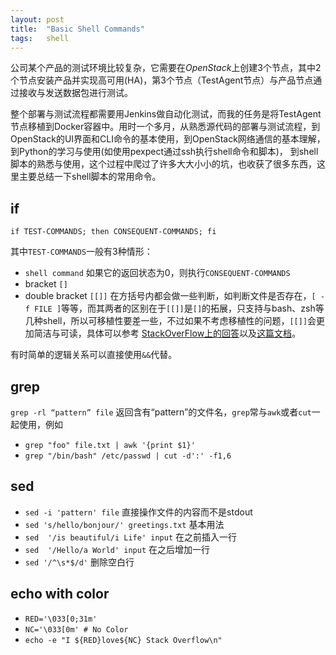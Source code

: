 ```yaml
---
layout: post
title:  "Basic Shell Commands"
tags:   shell
---
```


公司某个产品的测试环境比较复杂，它需要在*OpenStack*上创建3个节点，其中2个节点安装产品并实现高可用(HA)，第3个节点（TestAgent节点）与产品节点通过接收与发送数据包进行测试。 

整个部署与测试流程都需要用Jenkins做自动化测试，而我的任务是将TestAgent节点移植到Docker容器中。用时一个多月，从熟悉源代码的部署与测试流程，到OpenStack的UI界面和CLI命令的基本使用，到OpenStack网络通信的基本理解，到Python的学习与使用(如使用pexpect通过ssh执行shell命令和脚本)， 到shell脚本的熟悉与使用，这个过程中爬过了许多大大小小的坑，也收获了很多东西，这里主要总结一下shell脚本的常用命令。

## if
`if TEST-COMMANDS; then CONSEQUENT-COMMANDS; fi`

其中`TEST-COMMANDS`一般有3种情形：

- `shell command` 
  如果它的返回状态为0，则执行`CONSEQUENT-COMMANDS`
- bracket `[]`
- double bracket `[[]]`
  在方括号内都会做一些判断，如判断文件是否存在，`[ -f FILE ]`等等，而其两者的区别在于`[[]]`是`[]`的拓展，只支持与bash、zsh等几种shell，所以可移植性要差一些，不过如果不考虑移植性的问题，`[[]]`会更加简洁与可读，具体可以参考 [StackOverFlow上的回答](http://stackoverflow.com/questions/669452/is-preferable-over-in-bash-scripts)以及[这篇文档](http://mywiki.wooledge.org/BashFAQ/031)。

有时简单的逻辑关系可以直接使用`&&`代替。
  
## grep

`grep -rl “pattern” file` 返回含有“pattern”的文件名，`grep`常与`awk`或者`cut`一起使用，例如

- `grep "foo" file.txt | awk '{print $1}'`
- `grep "/bin/bash" /etc/passwd | cut -d':' -f1,6`

## sed

- `sed -i 'pattern' file` 直接操作文件的内容而不是stdout
- `sed 's/hello/bonjour/' greetings.txt` 基本用法
- `sed  '/is beautiful/i Life' input` 在之前插入一行
- `sed  '/Hello/a World' input` 在之后增加一行
- `sed '/^\s*$/d'` 删除空白行

## echo with color

- `RED='\033[0;31m'`
- `NC='\033[0m' # No Color`
- `echo -e "I ${RED}love${NC} Stack Overflow\n"`

  